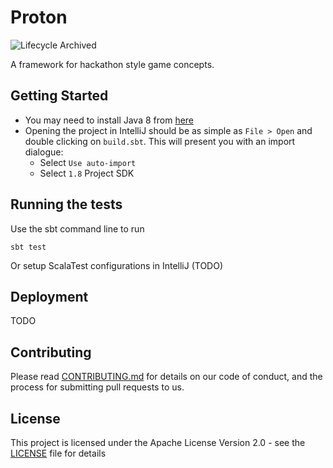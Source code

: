 # Proton

![Lifecycle Archived](https://badgen.net/badge/Lifecycle/Archived/grey)

A framework for hackathon style game concepts.

## Getting Started

* You may need to install Java 8 from [here](http://www.oracle.com/technetwork/java/javase/downloads/jdk8-downloads-2133151.html)
* Opening the project in IntelliJ should be as simple as `File > Open` and double clicking on `build.sbt`. This will present you with an import dialogue:
  * Select `Use auto-import`
  * Select `1.8` Project SDK

## Running the tests

Use the sbt command line to run

```
sbt test
```

Or setup ScalaTest configurations in IntelliJ (TODO)

## Deployment

TODO

## Contributing

Please read [CONTRIBUTING.md](CONTRIBUTING.md) for details on our code of conduct, and the process for submitting pull requests to us.

## License

This project is licensed under the Apache License Version 2.0 - see the [LICENSE](LICENSE) file for details
